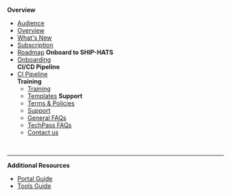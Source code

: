 **Overview**
  - [Audience](audience)
  - [Overview](ship-hats-overview)
  - [What's New](whats-new)
  - [Subscription](subscription)
  - [Roadmap](roadmap)
**Onboard to SHIP-HATS**  
  - [Onboarding](onboarding-to-ship-hats)  
**CI/CD Pipeline**
- [CI Pipeline](ci-cd-pipeline)  
**Training**
  - [Training](training)
  - [Templates](pipeline-templates)
**Support**
  - [Terms & Policies](terms-and-policies)
  - [Support](support)
  - [General FAQs](general-faqs)
  - [TechPass FAQs](techpass-faqs)
  - [Contact us](contact-us) 

&nbsp;

---
**Additional Resources**
  - [Portal Guide](https://docs.developer.tech.gov.sg/docs/ship-hats-portal-guide/#/ship-hats-portal-overview) 
  - [Tools Guide](https://docs.developer.tech.gov.sg/docs/ship-hats-tools-guide/#/tools-overview) 

<!--  
  - [Document History](document-history) 
  - [Snippet Sample](snippets/snippet-sample)
  - [Another one](snippets/_snippet-sample)
  - [Documentation Resources](doc-resources)
  - [Video Library](video-library)
  - [Webinars](webinars)
  - [Workshops](workshops)
  - [Book session](book-session)
  - [Request trial](request-trial)
  - [Request training](request-training)
  -->